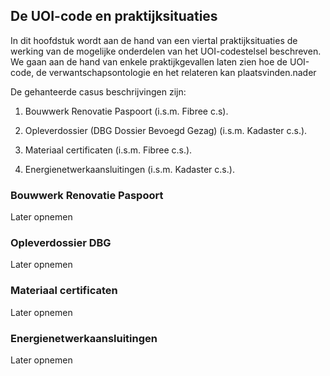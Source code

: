 

## De UOI-code en praktijksituaties

In dit hoofdstuk wordt aan de hand van een viertal praktijksituaties de werking
van de mogelijke onderdelen van het UOI-codestelsel beschreven. We gaan aan de
hand van enkele praktijkgevallen laten zien hoe de UOI-code, de
verwantschapsontologie en het relateren kan plaatsvinden.nader

De gehanteerde casus beschrijvingen zijn:

1.  Bouwwerk Renovatie Paspoort (i.s.m. Fibree c.s).

2.  Opleverdossier (DBG Dossier Bevoegd Gezag) (i.s.m. Kadaster c.s.).

3.  Materiaal certificaten (i.s.m. Fibree c.s.).

4.  Energienetwerkaansluitingen (i.s.m. Kadaster c.s.).

###  Bouwwerk Renovatie Paspoort

Later opnemen

###  Opleverdossier DBG

Later opnemen

###  Materiaal certificaten

Later opnemen

###  Energienetwerkaansluitingen

Later opnemen